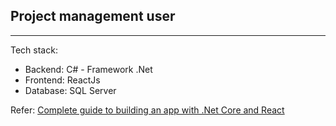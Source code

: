 ## Project management user
---

Tech stack:
- Backend: C# - Framework .Net
- Frontend: ReactJs
- Database: SQL Server

Refer: [Complete guide to building an app with .Net Core and React](https://www.udemy.com/course/complete-guide-to-building-an-app-with-net-core-and-react/)
